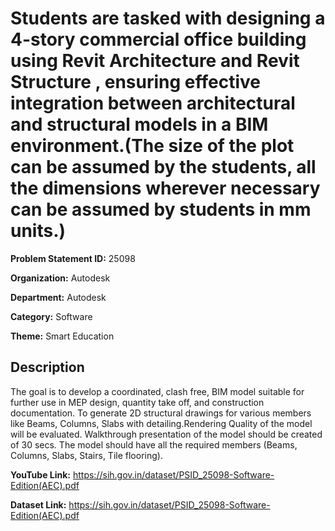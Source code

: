 # Students are tasked with designing a 4-story commercial office building using Revit Architecture and  Revit Structure , ensuring effective integration between architectural and structural models in a BIM environment.(The size of the plot can be assumed by the students, all the dimensions wherever necessary can be assumed by students in mm units.)

**Problem Statement ID:** 25098

**Organization:** Autodesk

**Department:** Autodesk

**Category:** Software

**Theme:** Smart Education

## Description

The goal is to develop a coordinated, clash free, BIM model suitable for further use in MEP design, quantity take off, and construction documentation. To generate 2D structural drawings for various members like Beams, Columns, Slabs with detailing.Rendering Quality of the model will be evaluated. Walkthrough presentation of the model should be created of 30 secs. The model should have all the required members (Beams, Columns, Slabs, Stairs, Tile flooring).

**YouTube Link:** https://sih.gov.in/dataset/PSID_25098-Software-Edition(AEC).pdf

**Dataset Link:** https://sih.gov.in/dataset/PSID_25098-Software-Edition(AEC).pdf

